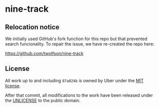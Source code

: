 # nine-track
## Relocation notice
We initially used GitHub's fork function for this repo but that prevented search funcionality. To repair the issue, we have re-created the repo here:

https://github.com/twolfson/nine-track

## License
All work up to and including `87a024b` is owned by Uber under the [MIT license][].

[MIT license]: https://github.com/twolfson/nine-track/blob/87a024ba47584311dc3d5bc10e11682c1fbd7bdf/LICENSE-MIT

After that commit, all modifications to the work have been released under the [UNLICENSE][] to the public domain.

[UNLICENSE]: UNLICENSE
